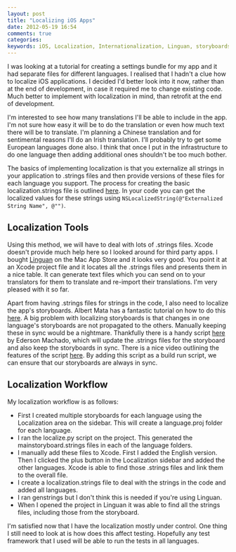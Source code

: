 ```yaml
---
layout: post
title: "Localizing iOS Apps"
date: 2012-05-19 16:54
comments: true
categories: 
keywords: iOS, Localization, Internationalization, Linguan, storyboards
---
```


I was looking at a tutorial for creating a settings bundle for my app and it had separate files for different languages. I realised that I hadn't a clue how to localize iOS applications. I decided I'd better look into it now, rather than at the end of development, in case it required me to change existing code. Much better to implement with localization in mind, than retrofit at the end of development.

I'm interested to see how many translations I'll be able to include in the app. I'm not sure how easy it will be to do the translation or even how much text there will be to translate. I'm planning a Chinese translation and for sentimental reasons I'll do an Irish translation. I'll probably try to get some European languages done also. I think that once I put in the infrastructure to do one language then adding additional ones shouldn't be too much bother.

The basics of implementing localization is that you externalize all strings in your application to .strings files and then provide versions of these files for each language you support. The process for creating the basic localization.strings file is outlined [here](http://userflex.wordpress.com/2011/10/20/localized-strings-xcode4/). In your code you can get the localized values for these strings using `NSLocalizedString(@"Externalized String Name", @"")`.

## Localization Tools

Using this method, we will have to deal with lots of .strings files. Xcode doesn't provide much help here so I looked around for third party apps. I bought [Linguan][] on the Mac App Store and it looks very good. You point it at an Xcode project file and it locates all the .strings files and presents them in a nice table. It can generate text files which you can send on to your translators for them to translate and re-import their translations. I'm very pleased with it so far.

Apart from having .strings files for strings in the code, I also need to localize the app's storyboards. Albert Mata has a fantastic tutorial on how to do this [here](http://www.albertmata.net/articles/introduction-to-internationalization-using-storyboards-on-ios-5.html). A big problem with localizing storyboards is that changes in one language's storyboards are not propagated to the others. Manually keeping these in sync would be a nightmare. Thankfully there is a handy script [here](http://code.google.com/p/edim-mobile/source/browse/trunk/ios/IncrementalLocalization/localize.py) by Ederson Machado, which will update the .strings files for the storyboard and also keep the storyboards in sync. There is a nice video outlining the features of the script [here](http://www.youtube.com/watch?v=cF1Rf02QvZQ). By adding this script as a build run script, we can ensure that our storyboards are always in sync.

## Localization Workflow

My localization workflow is as follows:

* First I created multiple storyboards for each language using the Localization area on the sidebar. This will create a language.proj folder for each language.
* I ran the localize.py script on the project. This generated the mainstoryboard.strings files in each of the language folders.
* I manually add these files to Xcode. First I added the English version. Then I clicked the plus button in the Localization sidebar and added the other languages. Xcode is able to find those .strings files and link them to the overall file.
* I create a localization.strings file to deal with the strings in the code and added all languages.
* I ran genstrings but I don't think this is needed if you're using Linguan.
* When I opened the project in Linguan it was able to find all the strings files, including those from the storyboard.

I'm satisfied now that I have the localization mostly under control. One thing I still need to look at is how does this affect testing. Hopefully any test framework that I used will be able to run the tests in all languages.

[Linguan]: http://www.cocoanetics.com/apps/linguan/